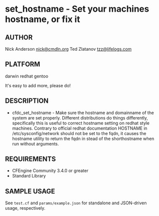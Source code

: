 # set_hostname - Set your machines hostname, or fix it
## AUTHOR
Nick Anderson <nick@cmdln.org>
Ted Zlatanov <tzz@lifelogs.com>

## PLATFORM
darwin
redhat
gentoo

It's easy to add more, please do!

## DESCRIPTION
* cfdc_set_hostname - Make sure the hostname and domainname of the system are set
  properly. Different distributions do things differently, specifically this
  is useful to correct hostname setting on redhat style machines. Contrary to
  official redhat documentation HOSTNAME in /etc/sysconfig/network should not
  be set to the fqdn, it causes the hostname utility to return the fqdn
  in stead of the shorthostname when run without arguments.

## REQUIREMENTS
* CFEngine Community 3.4.0 or greater
* Standard Library

## SAMPLE USAGE
See `test.cf` and `params/example.json` for standalone and JSON-driven usage, respectively.
